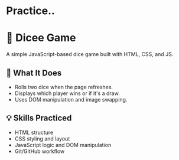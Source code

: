 # Practice..

# 🎲 Dicee Game

A simple JavaScript-based dice game built with HTML, CSS, and JS.

## 📌 What It Does

- Rolls two dice when the page refreshes.
- Displays which player wins or if it's a draw.
- Uses DOM manipulation and image swapping.

## 💡 Skills Practiced

- HTML structure
- CSS styling and layout
- JavaScript logic and DOM manipulation
- Git/GitHub workflow
